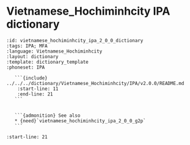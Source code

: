 
# Vietnamese_Hochiminhcity IPA dictionary

``````{dictionary} Vietnamese_Hochiminhcity IPA dictionary
:id: vietnamese_hochiminhcity_ipa_2_0_0_dictionary
:tags: IPA; MFA
:language: Vietnamese_Hochiminhcity
:layout: dictionary
:template: dictionary_template
:phoneset: IPA

   ```{include} ../../../dictionary/Vietnamese_Hochiminhcity/IPA/v2.0.0/README.md
    :start-line: 11
    :end-line: 21
   ```


   ```{admonition} See also
   * {need}`vietnamese_hochiminhcity_ipa_2_0_0_g2p`
   ```

``````

```{include} ../../../dictionary/Vietnamese_Hochiminhcity/IPA/v2.0.0/README.md
:start-line: 21
```

